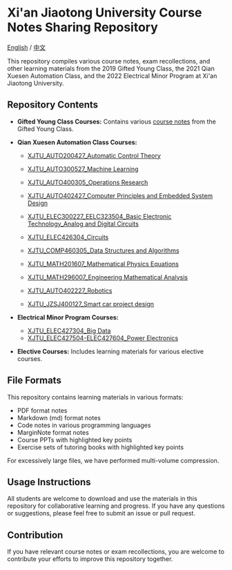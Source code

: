 # Xi'an Jiaotong University Course Notes Sharing Repository

[English](README.md) / [中文](README_cn.md)

This repository compiles various course notes, exam recollections, and other learning materials from the 2019 Gifted Young Class, the 2021 Qian Xuesen Automation Class, and the 2022 Electrical Minor Program at Xi'an Jiaotong University.








## Repository Contents

* **Gifted Young Class Courses:** Contains various [course notes](https://github.com/Sihan0229/XJTUnotes_Gifted_Yonth-Automation_TsienHsueshen/tree/main/XJTU_%E5%B0%91%E5%B9%B4%E7%8F%AD%E8%AF%BE%E7%A8%8B) from the Gifted Young Class.
* **Qian Xuesen Automation Class Courses:**
    * [XJTU\_AUTO200427\_Automatic Control Theory](https://github.com/Sihan0229/XJTUnotes_Gifted_Yonth-Automation_TsienHsueshen/tree/main/XJTU_AUTO200427_%E8%87%AA%E5%8A%A8%E6%8E%A7%E5%88%B6%E7%90%86%E8%AE%BA)  
    * [XJTU\_AUTO300527\_Machine Learning](https://github.com/Sihan0229/XJTU-AUTO300527-homework)      
    * [XJTU\_AUTO400305\_Operations Research](https://github.com/Sihan0229/XJTUnotes_Gifted_Yonth-Automation_TsienHsueshen/tree/main/XJTU_AUTO400305_%E8%BF%90%E7%AD%B9%E5%AD%A6)       
    * [XJTU\_AUTO402427\_Computer Principles and Embedded System Design](https://github.com/Sihan0229/XJTUnotes_Gifted_Yonth-Automation_TsienHsueshen/tree/main/XJTU_AUTO402427_%E8%AE%A1%E7%AE%97%E6%9C%BA%E5%8E%9F%E7%90%86%E4%B8%8E%E5%B5%8C%E5%85%A5%E5%BC%8F%E7%B3%BB%E7%BB%9F%E8%AE%BE%E8%AE%A1)
    * [XJTU\_ELEC300227\_EELC323504\_Basic Electronic Technology\_Analog and Digital Circuits](https://github.com/Sihan0229/XJTUnotes_Gifted_Yonth-Automation_TsienHsueshen/tree/main/XJTU_ELEC300227_EELC323504_%E7%94%B5%E5%AD%90%E6%8A%80%E6%9C%AF%E5%9F%BA%E7%A1%80_%E6%A8%A1%E7%94%B5%E6%95%B0%E7%94%B5)

    * [XJTU\_ELEC426304\_Circuits]() 
    * [XJTU\_COMP460305\_Data Structures and Algorithms](https://github.com/Sihan0229/XJTUnotes_Gifted_Yonth-Automation_TsienHsueshen/tree/main/XJTU_ELEC426304_%E7%94%B5%E8%B7%AF)            
    * [XJTU\_MATH201607\_Mathematical Physics Equations](https://github.com/Sihan0229/XJTUnotes_Gifted_Yonth-Automation_TsienHsueshen/tree/main/XJTU_MATH201607_%E6%95%B0%E5%AD%A6%E7%89%A9%E7%90%86%E6%96%B9%E7%A8%8B)    
    * [XJTU\_MATH296007\_Engineering Mathematical Analysis](https://github.com/Sihan0229/XJTUnotes_Gifted_Yonth-Automation_TsienHsueshen/tree/main/XJTU_MATH296007_%E5%B7%A5%E7%A7%91%E6%95%B0%E5%AD%A6%E5%88%86%E6%9E%90)   
    * [XJTU\_AUTO402227\_Robotics](https://github.com/Sihan0229/XJTU-AUTO402227-MATLAB)          
    * [XJTU\_JZSJ400127\_Smart car project design](https://github.com/Sihan0229/XJTU-JZSJ400127)
* **Electrical Minor Program Courses:**   
    * [XJTU\_ELEC427304\_Big Data](https://github.com/Sihan0229/XJTUnotes_Gifted_Yonth-Automation_TsienHsueshen/tree/main/XJTU_ELEC427304_%E5%A4%A7%E6%95%B0%E6%8D%AE)     
    * [XJTU\_ELEC427504-ELEC427604\_Power Electronics](https://github.com/Sihan0229/XJTU-ELEC427504-ELEC427604-Seminar)
    
* **Elective Courses:** Includes learning materials for various elective courses.







## File Formats

This repository contains learning materials in various formats:

* PDF format notes
* Markdown (md) format notes
* Code notes in various programming languages
* MarginNote format notes
* Course PPTs with highlighted key points
* Exercise sets of tutoring books with highlighted key points

For excessively large files, we have performed multi-volume compression.

## Usage Instructions

All students are welcome to download and use the materials in this repository for collaborative learning and progress. If you have any questions or suggestions, please feel free to submit an issue or pull request.

## Contribution

If you have relevant course notes or exam recollections, you are welcome to contribute your efforts to improve this repository together.
